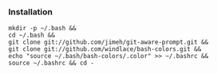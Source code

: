 ### Installation

    mkdir -p ~/.bash &&
    cd ~/.bash && 
    git clone git://github.com/jimeh/git-aware-prompt.git && 
    git clone git://github.com/windlace/bash-colors.git && 
    echo "source ~/.bash/bash-colors/.color" >> ~/.bashrc && 
    source ~/.bashrc && cd -
